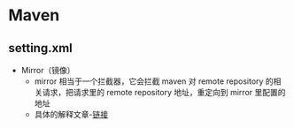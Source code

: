 # Maven

## setting.xml

- Mirror（镜像）
  - mirror 相当于一个拦截器，它会拦截 maven 对 remote repository 的相关请求，把请求里的 remote repository 地址，重定向到 mirror 里配置的地址
  - 具体的解释文章-[链接](https://www.cnblogs.com/leodaxin/p/8490728.html)

